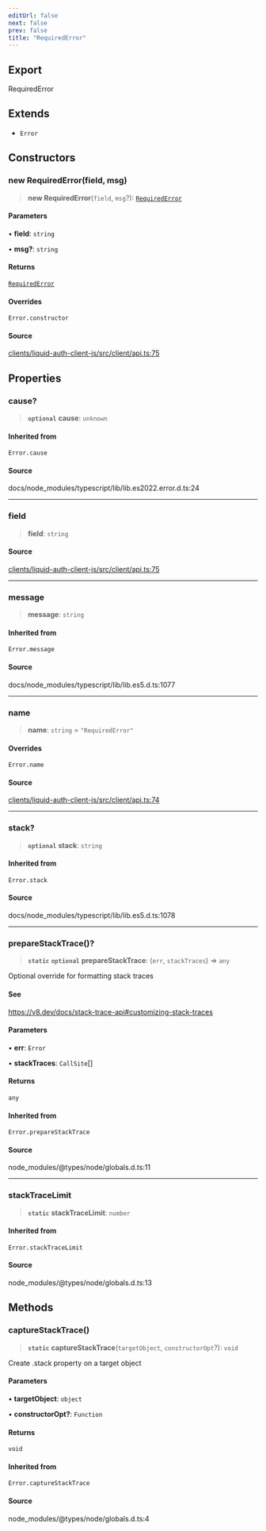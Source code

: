 ```yaml
---
editUrl: false
next: false
prev: false
title: "RequiredError"
---
```


## Export

RequiredError

## Extends

- `Error`

## Constructors

### new RequiredError(field, msg)

> **new RequiredError**(`field`, `msg`?): [`RequiredError`](/reference/typescript/auth/client/classes/requirederror/)

#### Parameters

• **field**: `string`

• **msg?**: `string`

#### Returns

[`RequiredError`](/reference/typescript/auth/client/classes/requirederror/)

#### Overrides

`Error.constructor`

#### Source

[clients/liquid-auth-client-js/src/client/api.ts:75](https://github.com/algorandfoundation/liquid-auth/blob/8878aa0007608386baa019f80c46f90dd8baec70/clients/liquid-auth-client-js/src/client/api.ts#L75)

## Properties

### cause?

> **`optional`** **cause**: `unknown`

#### Inherited from

`Error.cause`

#### Source

docs/node\_modules/typescript/lib/lib.es2022.error.d.ts:24

***

### field

> **field**: `string`

#### Source

[clients/liquid-auth-client-js/src/client/api.ts:75](https://github.com/algorandfoundation/liquid-auth/blob/8878aa0007608386baa019f80c46f90dd8baec70/clients/liquid-auth-client-js/src/client/api.ts#L75)

***

### message

> **message**: `string`

#### Inherited from

`Error.message`

#### Source

docs/node\_modules/typescript/lib/lib.es5.d.ts:1077

***

### name

> **name**: `string` = `"RequiredError"`

#### Overrides

`Error.name`

#### Source

[clients/liquid-auth-client-js/src/client/api.ts:74](https://github.com/algorandfoundation/liquid-auth/blob/8878aa0007608386baa019f80c46f90dd8baec70/clients/liquid-auth-client-js/src/client/api.ts#L74)

***

### stack?

> **`optional`** **stack**: `string`

#### Inherited from

`Error.stack`

#### Source

docs/node\_modules/typescript/lib/lib.es5.d.ts:1078

***

### prepareStackTrace()?

> **`static`** **`optional`** **prepareStackTrace**: (`err`, `stackTraces`) => `any`

Optional override for formatting stack traces

#### See

https://v8.dev/docs/stack-trace-api#customizing-stack-traces

#### Parameters

• **err**: `Error`

• **stackTraces**: `CallSite`[]

#### Returns

`any`

#### Inherited from

`Error.prepareStackTrace`

#### Source

node\_modules/@types/node/globals.d.ts:11

***

### stackTraceLimit

> **`static`** **stackTraceLimit**: `number`

#### Inherited from

`Error.stackTraceLimit`

#### Source

node\_modules/@types/node/globals.d.ts:13

## Methods

### captureStackTrace()

> **`static`** **captureStackTrace**(`targetObject`, `constructorOpt`?): `void`

Create .stack property on a target object

#### Parameters

• **targetObject**: `object`

• **constructorOpt?**: `Function`

#### Returns

`void`

#### Inherited from

`Error.captureStackTrace`

#### Source

node\_modules/@types/node/globals.d.ts:4
